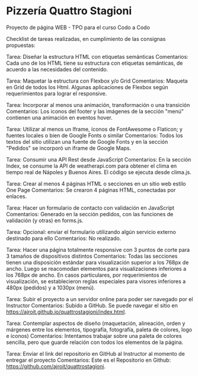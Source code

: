 # Pizzería Quattro Stagioni
Proyecto de página WEB - TPO para el curso Codo a Codo

Checklist de tareas realizadas, en cumplimiento de las consignas propuestas:

Tarea: Diseñar la estructura HTML con etiquetas semánticas
Comentarios: Cada uno de los HTML tiene su estructura con etiquetas semánticas, de acuerdo a las necesidades del contenido.

Tarea: Maquetar la estructura con Flexbox y/o Grid
Comentarios: Maqueta en Grid de todos los Html. Algunas aplicaciones de Flexbox según requerimientos para lograr el responsive.

Tarea: Incorporar al menos una animación, transformación o una transición
Comentarios: Los iconos del footer y las imágenes de la sección "menú" contienen una animación en eventos hover.

Tarea: Utilizar al menos un Iframe, íconos de FontAwesome o Flaticon; y fuentes locales o bien de Google Fonts o similar
Comentarios: Todos los textos del sitio utilizan una fuente de Google Fonts y en la sección "Pedidos" se incorporó un iframe de Google Maps.

Tarea: Consumir una API Rest desde JavaScript
Comentarios: En la sección Index, se consume la API de weatherapi.com para obtener el clima en tiempo real de Nápoles y Buenos Aires. El código se ejecuta desde clima.js.

Tarea: Crear al menos 4 páginas HTML o secciones en un sitio web estilo One Page
Comentarios: Se crearon 4 páginas HTML, conectadas por enlaces.

Tarea: Hacer un formulario de contacto con validación en JavaScript
Comentarios: Generado en la sección pedidos, con las funciones de validación (y otras) en forms.js.

Tarea: Opcional: enviar el formulario utilizando algún servicio externo destinado para ello
Comentarios: No realizado.

Tarea: Hacer una página totalmente responsive con 3 puntos de corte para 3 tamaños de dispositivos distintos
Comentarios: Todas las secciones tienen una disposición estándar para visualización superior a los 768px de ancho. Luego se reacomodan elementos para visualizaciones inferiores a los 768px de ancho. En casos particulares, por requerimientos de visualización, se establecieron reglas especiales para visores inferiores a 480px (pedidos) y a 1030px (menú).

Tarea: Subir el proyecto a un servidor online para poder ser navegado por el Instructor
Comentarios: Subido a GitHub. Se puede navegar el sitio en https://ajroit.github.io/quattrostagioni/index.html.

Tarea: Contemplar aspectos de diseño (maquetación, alineación, orden y márgenes entre los elementos, tipografía, fotografía, paleta de colores, logo e íconos)
Comentarios: Intentamos trabajar sobre una paleta de colores sencilla, pero que guarde relación con todos los elementos de la página.

Tarea: Enviar el link del repositorio en GitHub al Instructor al momento de entregar el proyecto
Comentarios: Este es el Repositorio en Github: https://github.com/ajroit/quattrostagioni.
